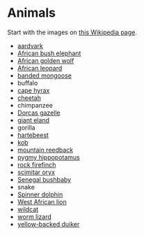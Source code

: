 # Animals
Start with the images on [this Wikipedia page](https://en.wikipedia.org/wiki/List_of_mammals_of_Nigeria).

- [aardvark](https://upload.wikimedia.org/wikipedia/commons/e/e9/Orycteropus_afer01.jpg)
- [African bush elephant](https://upload.wikimedia.org/wikipedia/commons/thumb/5/5c/African_Bush_Elephant_Mikumi.jpg/440px-African_Bush_Elephant_Mikumi.jpg)
- [African golden wolf](https://upload.wikimedia.org/wikipedia/commons/3/3c/Golden_wolf_sa02.jpg)
- [African leopard](https://upload.wikimedia.org/wikipedia/commons/thumb/0/0b/African_Leopard_5.JPG/440px-African_Leopard_5.JPG)
- [banded mongoose](https://upload.wikimedia.org/wikipedia/commons/thumb/d/d1/Mongoose.jpg/440px-Mongoose.jpg)
- buffalo
- [cape hyrax](https://upload.wikimedia.org/wikipedia/commons/thumb/0/0c/Dassie3.jpg/440px-Dassie3.jpg)
- [cheetah](http://thewebsiteofeverything.com/img-100/cheetah.jpg)
- chimpanzee
- [Dorcas gazelle](https://upload.wikimedia.org/wikipedia/commons/thumb/9/9f/Gazella-dorcas.jpg/440px-Gazella-dorcas.jpg)
- [giant eland](https://upload.wikimedia.org/wikipedia/commons/thumb/9/97/Tragelaphus_strepsiceros_2.jpg/440px-Tragelaphus_strepsiceros_2.jpg)
- gorilla
- [hartebeest](https://upload.wikimedia.org/wikipedia/commons/thumb/9/9a/Hardebeest.jpg/440px-Hardebeest.jpg)
- [kob](https://upload.wikimedia.org/wikipedia/commons/thumb/3/3b/Uganda-Kob.jpg/440px-Uganda-Kob.jpg)
- [mountain reedback](https://upload.wikimedia.org/wikipedia/commons/thumb/e/e8/Mountain_Reedbuck%2C_Redunca_flavorufula_at_Borakalalo_National_Park%2C_South_Africa_%2810001341816%29.jpg/440px-Mountain_Reedbuck%2C_Redunca_flavorufula_at_Borakalalo_National_Park%2C_South_Africa_%2810001341816%29.jpg)
- [pygmy hippopotamus](https://upload.wikimedia.org/wikipedia/commons/thumb/4/48/Zwergflusspferd_-_Pygmy_Hippopotamus_-_Hexaprotodon_liberiensis.jpg/440px-Zwergflusspferd_-_Pygmy_Hippopotamus_-_Hexaprotodon_liberiensis.jpg)
- [rock firefinch](https://upload.wikimedia.org/wikipedia/commons/thumb/3/3a/Rock_Firefinch_%28Lagonosticta_sanguinodorsalis%29%2C_crop.jpg/440px-Rock_Firefinch_%28Lagonosticta_sanguinodorsalis%29%2C_crop.jpg)
- [scimitar oryx](https://upload.wikimedia.org/wikipedia/commons/3/3a/Oryx_Dammah.jpg)
- [Senegal bushbaby](https://upload.wikimedia.org/wikipedia/commons/thumb/d/d9/Galago_senegalensis.jpg/440px-Galago_senegalensis.jpg)
- snake
- [Spinner dolphin](https://upload.wikimedia.org/wikipedia/commons/thumb/b/b8/SpinnerDolphinsoffKauai_1999-03-15.jpg/440px-SpinnerDolphinsoffKauai_1999-03-15.jpg)
- [West African lion](https://upload.wikimedia.org/wikipedia/commons/thumb/a/ae/West_African_male_lion.jpg/440px-West_African_male_lion.jpg)
- [wildcat](https://upload.wikimedia.org/wikipedia/commons/thumb/0/0a/Wildkatze_002.jpg/440px-Wildkatze_002.jpg)
- [worm lizard](https://blogs.scientificamerican.com/tetrapod-zoology/files/2015/03/Aprasia-parapulchella-Matt-wikipedia-600-px-tiny-Mar-2015-Tetrapod-Zoology.jpg)
- [yellow-backed duiker](https://upload.wikimedia.org/wikipedia/commons/thumb/4/47/Cephalophus_sylvicultor_sylvicultor2.jpg/440px-Cephalophus_sylvicultor_sylvicultor2.jpg)
